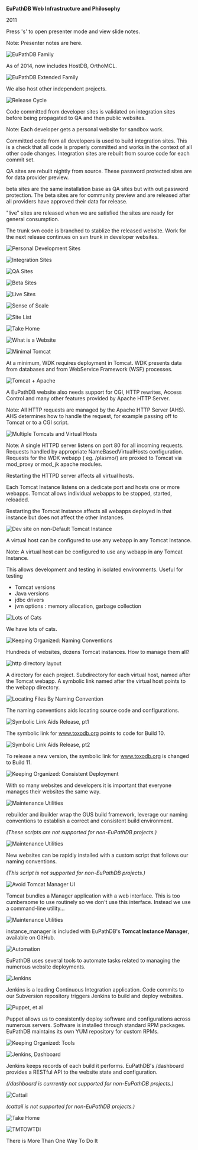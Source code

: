 **EuPathDB Web Infrastructure and Philosophy**

2011



Press 's' to open presenter mode and view slide notes.

Note: Presenter notes are here.



![EuPathDB Family](eupath-arch/Slide02.png)

As of 2014, now includes HostDB, OrthoMCL.



![EuPathDB Extended Family](eupath-arch/Slide03.png)

We also host other independent projects.



![Release Cycle](eupath-arch/Slide04.png)

Code committed from developer sites is validated on integration sites before being propagated to QA and then public websites.

Note: Each developer gets a personal website for sandbox work.

Committed code from all developers is used to build integration sites. This is a check that all code is properly committed and works in the context of all other code changes. Integration sites are rebuilt from source code 
for each commit set.

QA sites are rebuilt nightly from source. These password protected sites are for data provider preview.

beta sites are the same installation base as QA sites but with out password protection. The beta sites are for community preview and are released after all providers have approved their data for release.

"live" sites are released when we are satisfied the sites are ready for general consumption.

The trunk svn code is branched to stablize the released website. Work for the next release continues on svn trunk in developer websites.




![Personal Development Sites](eupath-arch/Slide06.png)



![Integration Sites](eupath-arch/Slide08.png)



![QA Sites](eupath-arch/Slide10.png)




![Beta Sites](eupath-arch/Slide12.png)




![Live Sites](eupath-arch/Slide14.png)




![Sense of Scale](eupath-arch/Slide16.png)




![Site List](eupath-arch/Slide17.png)




![Take Home](eupath-arch/Slide18.png)




![What is a Website](eupath-arch/Slide19.png)




![Minimal Tomcat](eupath-arch/Slide20.png)

At a minimum, WDK requires deployment in Tomcat. WDK presents data from databases and from WebService Framework (WSF) processes.



![Tomcat + Apache](eupath-arch/Slide21.png)

A EuPathDB website also needs support for CGI, HTTP rewrites, Access Control and many other features provided by Apache HTTP Server.

Note: All HTTP requests are managed by the Apache HTTP Server (AHS). AHS determines how to 
handle the request, for example passing off to Tomcat or to a CGI script.



![Multiple Tomcats and Virtual Hosts](eupath-arch/Slide22.png)

Note: A single HTTPD server listens on port 80 for all incoming requests.
Requests handled by appropriate NameBasedVirtualHosts configuration.
Requests for the WDK webapp ( eg. /plasmo/) are proxied to Tomcat via mod_proxy or mod_jk apache modules.

Restarting the HTTPD server affects all virtual hosts.

Each Tomcat Instance listens on a dedicate port and hosts one or more webapps.
Tomcat allows individual webapps to be stopped, started, reloaded.

Restarting the Tomcat Instance affects all webapps deployed in that instance but does not affect the 
other Instances.



![Dev site on non-Default Tomcat Instance](eupath-arch/Slide23.png)

A virtual host can be configured to use any webapp in any Tomcat Instance.

Note: A virtual host can be configured to use any webapp in any Tomcat Instance.

This allows development and testing in isolated environments. Useful for testing 

  - Tomcat versions
  - Java versions
  - jdbc drivers
  - jvm options : memory allocation, garbage collection



![Lots of Cats](eupath-arch/Slide24.png)

We have lots of cats.



![Keeping Organized: Naming Conventions](eupath-arch/Slide26.png)

Hundreds of websites, dozens Tomcat instances. How to manage them all?



![http directory layout](eupath-arch/Slide27.png)

A directory for each project. Subdirectory for each virtual host, named after the Tomcat webapp. 
A symbolic link named after the virtual host points to the webapp directory.



![Locating Files By Naming Convention](eupath-arch/Slide28.png)

The naming conventions aids locating source code and configurations.



![Symbolic Link Aids Release, pt1](eupath-arch/Slide29.png)

The symbolic link for www.toxodb.org points to code for Build 10.



![Symbolic Link Aids Release, pt2](eupath-arch/Slide30.png)

To release a new version, the symbolic link for www.toxodb.org is changed to Build 11.



![Keeping Organized: Consistent Deployment](eupath-arch/Slide31.png)

With so many websites and developers it is important that everyone manages their websites the same way.



![Maintenance Utilities](eupath-arch/Slide32.png)

rebuilder and ibuilder wrap the GUS build framework, leverage our naming conventions to establish 
a correct and consistent build environment. 

_(These scripts are not supported for non-EuPathDB projects.)_



![Maintenance Utilities](eupath-arch/Slide33.png)

New websites can be rapidly installed with a custom script that follows our naming conventions. 

_(This script is not supported for non-EuPathDB projects.)_




![Avoid Tomcat Manager UI](eupath-arch/Slide34.png)

Tomcat bundles a Manager application with a web interface. This is too cumbersome to use routinely 
so we don't use this interface. Instead we use a command-line utility...



![Maintenance Utilities](eupath-arch/Slide35.png)

instance_manager is included with EuPathDB's **Tomcat Instance Manager**, available on GitHub.



![Automation](eupath-arch/Slide37.png)

EuPathDB uses several tools to automate tasks related to managing the numerous website deployments.



![Jenkins](eupath-arch/Slide38.png)

Jenkins is a leading Continuous Integration application. Code commits to our Subversion repository 
triggers Jenkins to build and deploy websites.



![Puppet, et al](eupath-arch/Slide39.png)

Puppet allows us to consistently deploy software and configurations across numerous servers. 
Software is installed through standard RPM 
packages. EuPathDB maintains its own YUM repository for custom RPMs.



![Keeping Organized: Tools](eupath-arch/Slide40.png)




![Jenkins, Dashboard](eupath-arch/Slide41.png)

Jenkins keeps records of each build it performs. EuPathDB's /dashboard provides a RESTful API to 
the website state and configuration.

_(/dashboard is currrently not supported for non-EuPathDB projects.)_



![Cattail](eupath-arch/Slide42.png)

_(cattail is not supported for non-EuPathDB projects.)_



![Take Home](eupath-arch/Slide43.png)




![TMTOWTDI](eupath-arch/Slide44.png)

There is More Than One Way To Do It